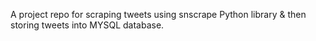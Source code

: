 
A project repo for scraping tweets using snscrape Python library & then storing tweets into MYSQL database.